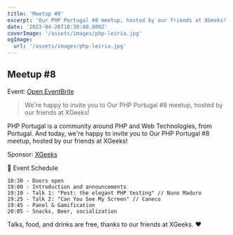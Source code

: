 ```yaml
---
title: 'Meetup #8'
excerpt: 'Our PHP Portugal #8 meetup, hosted by our friends at XGeeks!'
date: '2023-04-26T18:30:00.000Z'
coverImage: '/assets/images/php-leiria.jpg'
ogImage:
  url: '/assets/images/php-leiria.jpg'
---
```


## Meetup #8

Event: [Open EventBrite](https://php.eventbrite.pt)

> We're happy to invite you to Our PHP Portugal #8 meetup, hosted by our friends at XGeeks!

PHP Portugal is a community around PHP and Web Technologies, from Portugal. And today, we're happy to invite you to Our PHP Portugal #8 meetup, hosted by our friends at XGeeks!

Sponsor: [XGeeks](https://www.xgeeks.io)

📆 Event Schedule

    18:30 - Doors open
    19:00 - Introduction and announcements
    19:10 - Talk 1: "Pest: the elegant PHP testing" // Nuno Maduro
    19:25 - Talk 2: "Can You See My Screen" // Caneco
    19:45 - Panel & Gamification
    20:05 - Snacks, Beer, socialization

Talks, food, and drinks are free, thanks to our friends at XGeeks. ❤️
